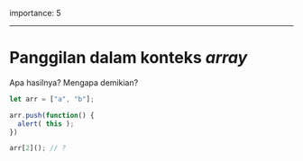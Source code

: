 importance: 5

---

# Panggilan dalam konteks *array*

Apa hasilnya? Mengapa demikian?

```js
let arr = ["a", "b"];

arr.push(function() {
  alert( this );
})

arr[2](); // ?
```

